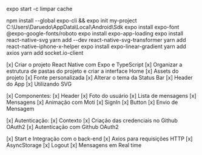 expo start
-c limpar cache

npm install --global expo-cli && expo init my-project
C:\Users\Daruedo\AppData\Local\Android\Sdk
expo install expo-font @expo-google-fonts/roboto
expo install expo-app-loading
expo install react-native-svg
yarn add --dev react-native-svg-transformer
yarn add react-native-iphone-x-helper
expo install expo-linear-gradient
yarn add axios
yarn add socket.io-client

[x] Criar o projeto React Native com Expo e TypeScript
[x] Organizar a estrutura de pastas do projeto e criar a interface Home
[x] Assets do projeto
[x] Fonte personalizada
[x] Alterar o tema da Status Bar
[x] Header do App
[x] Utilizando SVG

[x] Componentes:
[x] Header
[x] Foto do usuário
[x] Lista de mensagens
[x] Mensagens
[x] Animação com Moti
[x] SignIn
[x] Button
[x] Envio de Mensagem

[x] Autenticação:
[x] Contexto
[x] Criação das credenciais no Github OAuth2
[x] Autenticação com Github OAuth2

[x] Start e Integração com o back-end
[x] Axios para requisições HTTP
[x] AsyncStorage
[x] Logout
[x] Mensagens em Real time